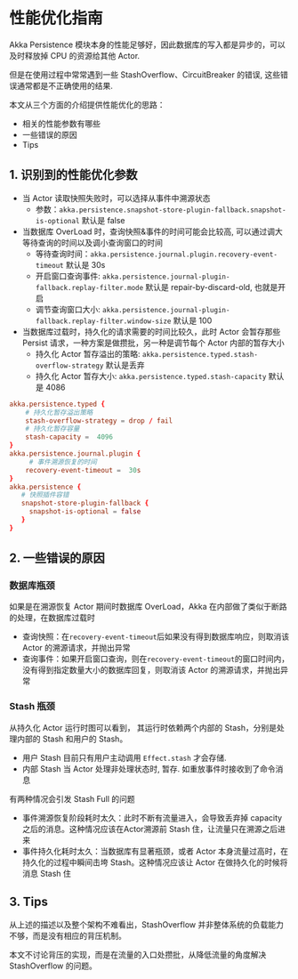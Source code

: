# 性能优化指南

Akka Persistence 模块本身的性能足够好，因此数据库的写入都是异步的，可以及时释放掉 CPU 的资源给其他 Actor.

但是在使用过程中常常遇到一些 StashOverflow、CircuitBreaker 的错误, 这些错误通常都是不正确使用的结果.

本文从三个方面的介绍提供性能优化的思路：

- 相关的性能参数有哪些
- 一些错误的原因
- Tips

## 1. 识别到的性能优化参数

- 当 Actor 读取快照失败时，可以选择从事件中溯源状态
    - 参数：`akka.persistence.snapshot-store-plugin-fallback.snapshot-is-optional` 默认是 false
- 当数据库 OverLoad 时，查询快照&事件的时间可能会比较高, 可以通过调大等待查询的时间以及调小查询窗口的时间
    - 等待查询时间：`akka.persistence.journal.plugin.recovery-event-timeout` 默认是 30s
    - 开启窗口查询事件: `akka.persistence.journal-plugin-fallback.replay-filter.mode` 默认是 repair-by-discard-old, 也就是开启
    - 调节查询窗口大小:  `akka.persistence.journal-plugin-fallback.replay-filter.window-size` 默认是 100
- 当数据库过载时，持久化的请求需要的时间比较久，此时 Actor 会暂存那些 Persist 请求，一种方案是做攒批，另一种是调节每个 Actor 内部的暂存大小
    - 持久化 Actor 暂存溢出的策略: `akka.persistence.typed.stash-overflow-strategy` 默认是丢弃
    - 持久化 Actor 暂存大小: `akka.persistence.typed.stash-capacity` 默认是 4086


```conf
akka.persistence.typed {
    # 持久化暂存溢出策略
    stash-overflow-strategy = drop / fail
    # 持久化暂存容量
    stash-capacity =  4096 
}
akka.persistence.journal.plugin {
     # 事件溯源恢复的时间
    recovery-event-timeout =  30s
}
akka.persistence {
   # 快照插件容错
   snapshot-store-plugin-fallback {
     snapshot-is-optional = false
   }
}

```

## 2. 一些错误的原因

### 数据库瓶颈

如果是在溯源恢复 Actor 期间时数据库 OverLoad，Akka 在内部做了类似于断路的处理，在数据库过载时

- 查询快照：在`recovery-event-timeout`后如果没有得到数据库响应，则取消该 Actor 的溯源请求，并抛出异常
- 查询事件：如果开启窗口查询，则在`recovery-event-timeout`的窗口时间内，没有得到指定数量大小的数据库回复，则取消该 Actor 的溯源请求，并抛出异常


### Stash 瓶颈

从持久化 Actor 运行时图可以看到， 其运行时依赖两个内部的 Stash，分别是处理内部的 Stash 和用户的 Stash。

- 用户 Stash 目前只有用户主动调用 `Effect.stash` 才会存储.
- 内部 Stash 当 Actor 处理非处理状态时, 暂存. 如重放事件时接收到了命令消息

有两种情况会引发 Stash Full 的问题

- 事件溯源恢复阶段耗时太久：此时不断有流量进入，会导致丢弃掉 capacity 之后的消息。这种情况应该在Actor溯源前 Stash 住，让流量只在溯源之后进来
- 事件持久化耗时太久：当数据库有显著瓶颈，或者 Actor 本身流量过高时，在持久化的过程中瞬间击垮 Stash。这种情况应该让 Actor 在做持久化的时候将消息 Stash 住


## 3. Tips

从上述的描述以及整个架构不难看出，StashOverflow 并非整体系统的负载能力不够，而是没有相应的背压机制。

本文不讨论背压的实现，而是在流量的入口处攒批，从降低流量的角度解决 StashOverflow 的问题。